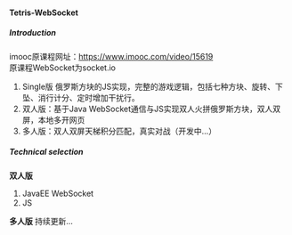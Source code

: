 #### Tetris-WebSocket
##### Introduction
imooc原课程网址：https://www.imooc.com/video/15619  
原课程WebSocket为socket.io
1. Single版 俄罗斯方块的JS实现，完整的游戏逻辑，包括七种方块、旋转、下坠、消行计分、定时增加干扰行。
1. 双人版：基于Java WebSocket通信与JS实现双人火拼俄罗斯方块，双人双屏，本地多开网页
3. 多人版：双人双屏天梯积分匹配，真实对战（开发中...）

##### Technical selection
**双人版**
1. JavaEE WebSocket
2. JS

**多人版**
持续更新...